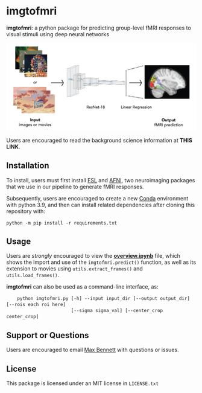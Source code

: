 # imgtofmri

**imgtofmri**: a python package for predicting group-level fMRI responses to visual stimuli using deep neural networks

<center>
<img src="model_overview.png", width="700"/>
</center>

Users are encouraged to read the background science information at **THIS LINK**.

## Installation
To install, users must first install [FSL](https://fsl.fmrib.ox.ac.uk/fsl/fslwiki/FslInstallation) and [AFNI](https://afni.nimh.nih.gov/pub/dist/doc/htmldoc/background_install/main_toc.html), two neuroimaging packages that we use in our pipeline to generate fMRI responses.

Subsequently, users are encouraged to create a new [Conda](https://docs.conda.io/en/latest/) environment with python 3.9, and then can install related dependencies after cloning this repository with:

    python -m pip install -r requirements.txt

## Usage
Users are _strongly_ encouraged to view the **[overview.ipynb](overview.ipynb)** file, which shows the import and use of the `imgtofmri.predict()` function, as well as its extension to movies using `utils.extract_frames()` and `utils.load_frames()`.

**imgtofmri** can also be used as a command-line interface, as:

        python imgtofmri.py [-h] --input input_dir [--output output_dir] [--rois each roi here]
                            [--sigma sigma_val] [--center_crop center_crop]

## Support or Questions
Users are encouraged to email [Max Bennett](mailto:mbb2176@columbia.edu) with questions or issues.

## License
This package is licensed under an MIT license in `LICENSE.txt`